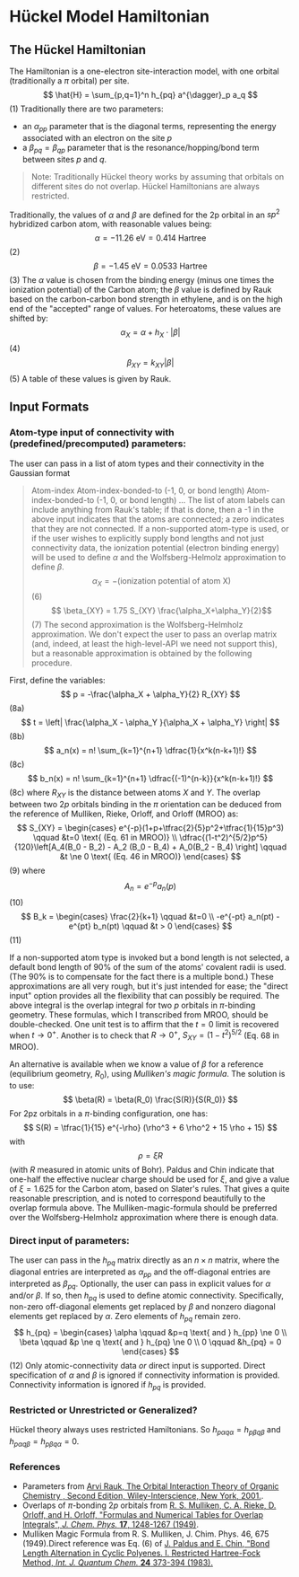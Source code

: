 # H&uuml;ckel Model Hamiltonian

## The H&uuml;ckel Hamiltonian 
The Hamiltonian is a one-electron site-interaction model, with one orbital (traditionally a $\pi$ orbital) per site. 
$$ \hat{H} = \sum_{p,q=1}^n h_{pq} a^{\dagger}_p a_q $$(1)
Traditionally there are two parameters: 
- an $\alpha_{pp}$ parameter that is the diagonal terms, representing the energy associated with an electron on the site $p$ 
- a $\beta_{pq}=\beta_{qp}$ parameter that is the resonance/hopping/bond term between sites $p$ and $q$. 
 
> Note: Traditionally H&uuml;ckel theory works by assuming that orbitals on different sites do not overlap. H&uuml;ckel Hamiltonians are always restricted.

Traditionally, the values of $\alpha$ and $\beta$ are defined for the 2p orbital in an $sp^2$ hybridized carbon atom, with reasonable values being:
$$ \alpha = -11.26 \text{ eV} = 0.414 \text{ Hartree}$$(2)
$$ \beta = -1.45 \text{ eV} = 0.0533 \text{ Hartree}$$(3)
The $\alpha$ value is chosen from the binding energy (minus one times the ionization potential) of the Carbon atom; the $\beta$ value is defined by Rauk based on the carbon-carbon bond strength in ethylene, and is on the high end of the "accepted" range of values.
For heteroatoms, these values are shifted by:
$$ \alpha_X = \alpha + h_X \cdot |\beta| $$(4)
$$ \beta_{XY} = k_{XY} |\beta|$$(5)
A table of these values is given by Rauk. 

## Input Formats
### Atom-type input of connectivity with (predefined/precomputed) parameters:
The user can pass in a list of atom types and their connectivity in the Gaussian format
> Atom-index Atom-index-bonded-to (-1, 0, or bond length) Atom-index-bonded-to (-1, 0, or bond length) ...
The list of atom labels can include anything from Rauk's table; if that is done, then a -1 in the above input indicates that the atoms are connected; a zero indicates that they are not connected. If a non-supported atom-type is used, or if the user wishes to explicitly supply bond lengths and not just connectivity data, the ionization potential (electron binding energy) will be used to define $\alpha$ and the Wolfsberg-Helmolz approximation to define $\beta$. 
$$ \alpha_X = - (\text{ionization potential of atom X})$$(6)
$$ \beta_{XY} = 1.75 S_{XY} \frac{\alpha_X+\alpha_Y}{2}$$(7)
The second approximation is the Wolfsberg-Helmholz approximation. We don't expect the user to pass an overlap matrix (and, indeed, at least the high-level-API we need not support this), but a reasonable approximation is obtained by the following procedure.

First, define the variables:
$$
p = -\frac{\alpha_X + \alpha_Y}{2} R_{XY}
$$(8a)
$$
t = \left| \frac{\alpha_X - \alpha_Y }{\alpha_X + \alpha_Y} \right|
$$(8b)
$$
a_n(x) = n! \sum_{k=1}^{n+1} \dfrac{1}{x^k(n-k+1)!}
$$(8c)
$$
b_n(x) = n! \sum_{k=1}^{n+1} \dfrac{(-1)^{n-k}}{x^k(n-k+1)!}
$$(8c)
where $R_{XY}$ is the distance between atoms $X$ and $Y$. The overlap between two $2p$ orbitals binding in the $\pi$ orientation can be deduced from the reference of Mulliken, Rieke, Orloff, and Orloff (MROO) as:
$$
S_{XY} = 
\begin{cases}
e^{-p}(1+p+\tfrac{2}{5}p^2+\tfrac{1}{15}p^3) \qquad &t=0 \text{ (Eq. 61 in MROO)} \\
\dfrac{(1-t^2)^{5/2}p^5}{120}\left[A_4(B_0 - B_2) - A_2 (B_0 - B_4) + A_0(B_2 - B_4) \right] \qquad &t \ne 0 \text{ (Eq. 46 in MROO)}
\end{cases}
$$(9)
where
$$
A_n = e^{-p} a_n(p)
$$(10)
$$
B_k = 
\begin{cases}
\frac{2}{k+1} \qquad &t=0 \\
-e^{-pt} a_n(pt) - e^{pt} b_n(pt) \qquad &t > 0
\end{cases}
$$(11)

If a non-supported atom type is invoked but a bond length is not selected, a default bond length of 90% of the sum of the atoms' covalent radii is used. (The 90% is to compensate for the fact there is a multiple bond.) These approximations are all very rough, but it's just intended for ease; the "direct input" option provides all the flexibility that can possibly be required. The above integral is the overlap integral for two $p$ orbitals in $\pi$-binding geometry.  These formulas, which I transcribed from MROO, should be double-checked. One unit test is to affirm that the $t=0$ limit is recovered when $t \rightarrow 0^+$. Another is to check that $R\rightarrow 0^+$, $S_{XY} = (1-t^2)^{5/2}$ (Eq. 68 in MROO).

An alternative is available when we know a value of $\beta$ for a reference (equilibrium geometry, $R_0$), using *Mulliken's magic formula*. The solution is to use:
$$
\beta(R) = \beta(R_0) \frac{S(R)}{S(R_0)}
$$
For 2pz orbitals in a $\pi$-binding configuration, one has:
$$
S(R) = \tfrac{1}{15} e^{-\rho} (\rho^3 + 6 \rho^2 + 15 \rho + 15)
$$
with
$$
\rho = \xi R
$$
(with $R$ measured in atomic units of Bohr). Paldus and Chin indicate that one-half the effective nuclear charge should be used for $\xi$, and give a value of $\xi=1.625$ for the Carbon atom, based on Slater's rules. That gives a quite reasonable prescription, and is noted to correspond beautifully to the overlap formula above. The Mulliken-magic-formula should be preferred over the Wolfsberg-Helmholz approximation where there is enough data. 


### Direct input of parameters: 
The user can pass in the $h_{pq}$ matrix directly as an $n \times n$ matrix, where the diagonal entries are interpreted as $\alpha_{pp}$ and the off-diagonal entries are interpreted as $\beta_{pq}$. Optionally, the user can pass in explicit values for $\alpha$ and/or $\beta$. If so, then $h_{pq}$ is used to define atomic connectivity. Specifically, non-zero off-diagonal elements get replaced by $\beta$ and nonzero diagonal elements get replaced by $\alpha$. Zero elements of $h_{pq}$ remain zero. 
$$
h_{pq} = 
\begin{cases}
\alpha \qquad &p=q \text{ and } h_{pp} \ne 0 \\
\beta \qquad &p \ne q \text{ and } h_{pq} \ne 0 \\
0 \qquad &h_{pq} = 0
\end{cases}
$$(12)
Only atomic-connectivity data *or* direct input is supported. Direct specification of $\alpha$ and $\beta$ is ignored if connectivity information is provided. Connectivity information is ignored if $h_{pq}$ is provided.

### Restricted or Unrestricted or Generalized?
H&uuml;ckel theory always uses restricted Hamiltonians. So $h_{p \alpha q \alpha} = h_{p \beta q \beta}$ and $h_{p \alpha q \beta} = h_{p \beta q \alpha} = 0$.

### References
- Parameters from [Arvi Rauk, The Orbital Interaction Theory of Organic Chemistry , Second Edition, Wiley-Interscience, New York, 2001.](https://onlinelibrary.wiley.com/doi/book/10.1002/0471220418).
- Overlaps of $\pi$-bonding $2p$ orbitals from [R. S. Mulliken, C. A. Rieke, D. Orloff, and H. Orloff, "Formulas and Numerical Tables for Overlap Integrals", *J. Chem. Phys.* **17**, 1248-1267 (1949)](https://aip.scitation.org/doi/10.1063/1.1747150). 
- Mulliken Magic Formula from R. S. Mulliken, J. Chim. Phys. 46, 675 (1949).Direct reference was Eq. (6) of [J. Paldus and E. Chin, "Bond Length Alternation in Cyclic Polyenes. I. Restricted Hartree-Fock Method, *Int. J. Quantum Chem.* **24** 373-394 (1983).](https://onlinelibrary.wiley.com/doi/10.1002/qua.560240405)